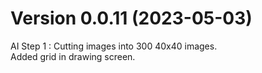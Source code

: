 # Version 0.0.11 (2023-05-03)

AI Step 1 : Cutting images into 300 40x40 images.  
Added grid in drawing screen.